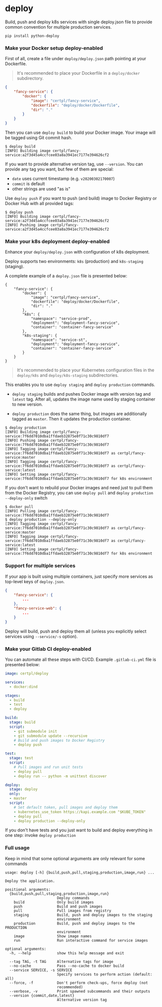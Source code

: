 # deploy

Build, push and deploy k8s services with single deploy.json file to provide common convention for
multiple production services.

```
pip install python-deploy
```

### Make your Docker setup deploy-enabled

First of all, create a file under `deploy/deploy.json` path pointing at your Dockerfile. 

> It's recommended to place your Dockerfile in a `deploy/docker` subdirectory.

```json
{
    "fancy-service": {
        "docker": {
            "image": "certpl/fancy-service",
            "dockerfile": "deploy/docker/Dockerfile",
            "dir": "."
        }
    }
}
```

Then you can use `deploy build` to build your Docker image. Your image will be tagged using Git commit hash.

```
$ deploy build
[INFO] Building image certpl/fancy-service:a2f3d45a4ccfcee03a8a3941ec7177e394626cf2
```

If you want to provide alternative version tag, use `--version`. You can provide any tag you want, but few of them are special:
- `date` uses current timestamp (e.g. `v20200302170007`)
- `commit` is default
- other strings are used "as is"

Use `deploy push` if you want to push (and build) image to Docker Registry or Docker Hub with all provided tags:

```
$ deploy push
[INFO] Building image certpl/fancy-service:a2f3d45a4ccfcee03a8a3941ec7177e394626cf2
[INFO] Pushing image certpl/fancy-service:a2f3d45a4ccfcee03a8a3941ec7177e394626cf2
```

### Make your k8s deployment deploy-enabled

Enhance your `deploy/deploy.json` with configuration of k8s deployment. 

Deploy supports two environments: `k8s` (production) and `k8s-staging` (staging).

A complete example of a `deploy.json` file is presented below:

```
{
    "fancy-service": {
        "docker": {
            "image": "certpl/fancy-service",
            "dockerfile": "deploy/docker/Dockerfile",
            "dir": "."
        },
        "k8s": {
            "namespace": "service-prod",
            "deployment": "deployment-fancy-service",
            "container": "container-fancy-service"
        },
        "k8s-staging": {
            "namespace": "service-st",
            "deployment": "deployment-fancy-service",
            "container": "container-fancy-service"
        }
    }
}
```

> It's recommended to place your Kubernetes configuration files in the `deploy/k8s` and `deploy/k8s-staging` subdirectories.

This enables you to use `deploy staging` and `deploy production` commands.

- `deploy staging` builds and pushes Docker image with version tag and `latest` tag. After all, updates the image name used by staging container 
to new version.

- `deploy production` does the same thing, but images are additionally tagged  as `master`. Then it updates the production container.

```
$ deploy production
[INFO] Building image certpl/fancy-service:7f6dd7010dba1ffdaeb32875e0f71c30c9810df7
[INFO] Pushing image certpl/fancy-service:7f6dd7010dba1ffdaeb32875e0f71c30c9810df7
[INFO] Tagging image certpl/fancy-service:7f6dd7010dba1ffdaeb32875e0f71c30c9810df7 as certpl/fancy-service:master
[INFO] Tagging image certpl/fancy-service:7f6dd7010dba1ffdaeb32875e0f71c30c9810df7 as certpl/fancy-service:latest
[INFO] Setting image certpl/fancy-service:7f6dd7010dba1ffdaeb32875e0f71c30c9810df7 for k8s environment
```

If you don't want to rebuild your Docker images and need just to pull them from the Docker Registry, you can use
`deploy pull` and `deploy production --deploy-only` switch

```
$ docker pull
[INFO] Pulling image certpl/fancy-service:7f6dd7010dba1ffdaeb32875e0f71c30c9810df7
$ deploy production --deploy-only
[INFO] Tagging image certpl/fancy-service:7f6dd7010dba1ffdaeb32875e0f71c30c9810df7 as certpl/fancy-service:master
[INFO] Tagging image certpl/fancy-service:7f6dd7010dba1ffdaeb32875e0f71c30c9810df7 as certpl/fancy-service:latest
[INFO] Setting image certpl/fancy-service:7f6dd7010dba1ffdaeb32875e0f71c30c9810df7 for k8s environment
```

### Support for multiple services

If your app is built using multiple containers, just specify more services as top-level keys of `deploy.json`.

```json
{
    "fancy-service": {
        ...
    },
    "fancy-service-web": {
        ...
    }
}
```

Deploy will build, push and deploy them all (unless you explicitly select services using `--service/-s` option).

### Make your Gitlab CI deploy-enabled

You can automate all these steps with CI/CD. Example `.gitlab-ci.yml` file is presented below:

```yaml
image: certpl/deploy

services:
  - docker:dind

stages:
  - build
  - test
  - deploy

build:
  stage: build
  script:
    - git submodule init
    - git submodule update --recursive
    # Build and push images to Docker Registry
    - deploy push

test:
  stage: test
  script:
    # Pull images and run unit tests
    - deploy pull
    - deploy run -- python -m unittest discover

deploy:
  stage: deploy
  only:
  - master
  script:
    # Set default token, pull images and deploy them
    - kubernetes_use_token https://kapi.example.com "$KUBE_TOKEN"
    - deploy pull
    - deploy production --deploy-only
```

If you don't have tests and you just want to build and deploy everything in one step: invoke `deploy production`

### Full usage

Keep in mind that some optional arguments are only relevant for some commands

```
usage: deploy [-h] {build,push,pull,staging,production,image,run} ...

Deploy the application.

positional arguments:
  {build,push,pull,staging,production,image,run}
                        Deploy commands
    build               Only build images
    push                Build and push images
    pull                Pull images from registry
    staging             Build, push and deploy images to the staging
                        environment
    production          Build, push and deploy images to the PRODUCTION
                        environment
    image               Show image names
    run                 Run interactive command for service images

optional arguments:
  -h, --help            show this help message and exit

  --tag TAG, -t TAG     Alternative tags for image
  --no-cache            Pass --no-cache to docker build
  --service SERVICE, -s SERVICE
                        Specify services to perform action (default: all)
  --force, -f           Don't perform check-ups, force deploy (not
                        recommended)
  --verbose, -v         Print spawned subcommands and their outputs
  --version {commit,date,latest}
                        Alternative version tag
```
